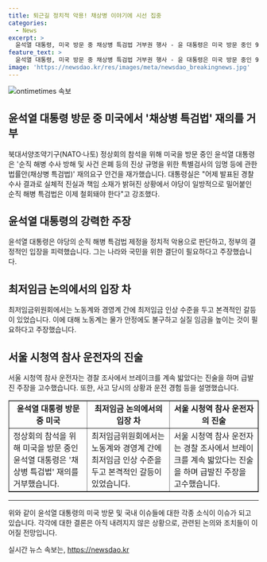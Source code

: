 ```yaml
---
title: 퇴근길 정치적 악용! 채상병 이야기에 시선 집중
categories:
  - News
excerpt: >
  윤석열 대통령, 미국 방문 중 채상병 특검법 거부권 행사 - 윤 대통령은 미국 방문 중인 9일, 채상병 특검법 재의요구 안건을 재가했으며, 대통령실은 해당 법의 철회를 강조했습니다. 윤 대통령이 야당이 단독 처리한 이 법에 대해 거부권을 행사한 적이 있는 가운데, 최저임금 논의와 시청역 참사 관련하여도 논란이 이어지고 있습니다.
feature_text: >
  윤석열 대통령, 미국 방문 중 채상병 특검법 거부권 행사 - 윤 대통령은 미국 방문 중인 9일, 채상병 특검법 재의요구 안건을 재가했으며, 대통령실은 해당 법의 철회를 강조했습니다. 윤 대통령이 야당이 단독 처리한 이 법에 대해 거부권을 행사한 적이 있는 가운데, 최저임금 논의와 시청역 참사 관련하여도 논란이 이어지고 있습니다.
image: 'https://newsdao.kr/res/images/meta/newsdao_breakingnews.jpg'
---
```


<p><img src="https://newsdao.kr/res/images/meta/newsdao_breakingnews.jpg" alt="ontimetimes 속보" /></p>

<h2>윤석열 대통령 방문 중 미국에서 '채상병 특검법' 재의를 거부</h2>

<p data-ke-size="size16">북대서양조약기구(NATO·나토) 정상회의 참석을 위해 미국을 방문 중인 윤석열 대통령은 '순직 해병 수사 방해 및 사건 은폐 등의 진상 규명을 위한 특별검사의 임명 등에 관한 법률안(채상병 특검법)' 재의요구 안건을 재가했습니다. 대통령실은 "어제 발표된 경찰 수사 결과로 실체적 진실과 책임 소재가 밝혀진 상황에서 야당이 일방적으로 밀어붙인 순직 해병 특검법은 이제 철회돼야 한다"고 강조했다.</p>

<h2 data-ke-size="size26">윤석열 대통령의 강력한 주장</h2>

<p data-ke-size="size16">윤석열 대통령은 야당의 순직 해병 특검법 제정을 정치적 악용으로 판단하고, 정부의 결정적인 입장을 피력했습니다. 그는 나라와 국민을 위한 결단이 필요하다고 주장했습니다.</p>

<h2 data-ke-size="size26">최저임금 논의에서의 입장 차</h2>

<p data-ke-size="size16">최저임금위원회에서는 노동계와 경영계 간에 최저임금 인상 수준을 두고 본격적인 갈등이 있었습니다. 이에 대해 노동계는 물가 안정에도 불구하고 실질 임금을 높이는 것이 필요하다고 주장했습니다.</p>

<h2 data-ke-size="size26">서울 시청역 참사 운전자의 진술</h2>

<p data-ke-size="size16">서울 시청역 참사 운전자는 경찰 조사에서 브레이크를 계속 밟았다는 진술을 하며 급발진 주장을 고수했습니다. 또한, 사고 당시의 상황과 운전 경험 등을 설명했습니다.</p>

<table style="width: 100%;" border="1">
<tbody>
<tr>
<td style="text-align: center; height: 17px;"><b>윤석열 대통령 방문 중 미국</b></td>
<td style="text-align: center; height: 17px;"><b>최저임금 논의에서의 입장 차</b></td>
<td style="text-align: center; height: 17px;"><b>서울 시청역 참사 운전자의 진술</b></td>
</tr>
<tr>
<td>정상회의 참석을 위해 미국을 방문 중인 윤석열 대통령은 '채상병 특검법' 재의를 거부했습니다.</td>
<td>최저임금위원회에서는 노동계와 경영계 간에 최저임금 인상 수준을 두고 본격적인 갈등이 있었습니다.</td>
<td>서울 시청역 참사 운전자는 경찰 조사에서 브레이크를 계속 밟았다는 진술을 하며 급발진 주장을 고수했습니다.</td>
</tr>
</tbody>
</table>

<hr>

<p data-ke-size="size16">위와 같이 윤석열 대통령의 미국 방문 및 국내 이슈들에 대한 각종 소식이 이슈가 되고 있습니다. 각각에 대한 결론은 아직 내려지지 않은 상황으로, 관련된 논의와 조치들이 이어질 전망입니다.</p>
실시간 뉴스 속보는, <a href="https://newsdao.kr" rel="dofollow">https://newsdao.kr</a>



